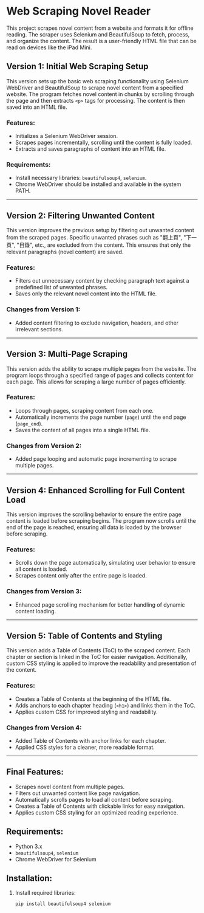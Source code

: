 # Web Scraping Novel Reader

This project scrapes novel content from a website and formats it for offline reading. The scraper uses Selenium and BeautifulSoup to fetch, process, and organize the content. The result is a user-friendly HTML file that can be read on devices like the iPad Mini.

## Version 1: Initial Web Scraping Setup
This version sets up the basic web scraping functionality using Selenium WebDriver and BeautifulSoup to scrape novel content from a specified website. The program fetches novel content in chunks by scrolling through the page and then extracts `<p>` tags for processing. The content is then saved into an HTML file.

### Features:
- Initializes a Selenium WebDriver session.
- Scrapes pages incrementally, scrolling until the content is fully loaded.
- Extracts and saves paragraphs of content into an HTML file.

### Requirements:
- Install necessary libraries: `beautifulsoup4`, `selenium`.
- Chrome WebDriver should be installed and available in the system PATH.

---

## Version 2: Filtering Unwanted Content
This version improves the previous setup by filtering out unwanted content from the scraped pages. Specific unwanted phrases such as "翻上頁", "下一頁", "目錄", etc., are excluded from the content. This ensures that only the relevant paragraphs (novel content) are saved.

### Features:
- Filters out unnecessary content by checking paragraph text against a predefined list of unwanted phrases.
- Saves only the relevant novel content into the HTML file.

### Changes from Version 1:
- Added content filtering to exclude navigation, headers, and other irrelevant sections.

---

## Version 3: Multi-Page Scraping
This version adds the ability to scrape multiple pages from the website. The program loops through a specified range of pages and collects content for each page. This allows for scraping a large number of pages efficiently.

### Features:
- Loops through pages, scraping content from each one.
- Automatically increments the page number (`page`) until the end page (`page_end`).
- Saves the content of all pages into a single HTML file.

### Changes from Version 2:
- Added page looping and automatic page incrementing to scrape multiple pages.

---

## Version 4: Enhanced Scrolling for Full Content Load
This version improves the scrolling behavior to ensure the entire page content is loaded before scraping begins. The program now scrolls until the end of the page is reached, ensuring all data is loaded by the browser before scraping.

### Features:
- Scrolls down the page automatically, simulating user behavior to ensure all content is loaded.
- Scrapes content only after the entire page is loaded.

### Changes from Version 3:
- Enhanced page scrolling mechanism for better handling of dynamic content loading.

---

## Version 5: Table of Contents and Styling
This version adds a Table of Contents (ToC) to the scraped content. Each chapter or section is linked in the ToC for easier navigation. Additionally, custom CSS styling is applied to improve the readability and presentation of the content.

### Features:
- Creates a Table of Contents at the beginning of the HTML file.
- Adds anchors to each chapter heading (`<h1>`) and links them in the ToC.
- Applies custom CSS for improved styling and readability.

### Changes from Version 4:
- Added Table of Contents with anchor links for each chapter.
- Applied CSS styles for a cleaner, more readable format.

---

## Final Features:
- Scrapes novel content from multiple pages.
- Filters out unwanted content like page navigation.
- Automatically scrolls pages to load all content before scraping.
- Creates a Table of Contents with clickable links for easy navigation.
- Applies custom CSS styling for an optimized reading experience.

## Requirements:
- Python 3.x
- `beautifulsoup4`, `selenium`
- Chrome WebDriver for Selenium

## Installation:
1. Install required libraries:
   ```bash
   pip install beautifulsoup4 selenium
